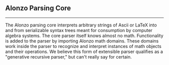 ## **Alonzo Parsing Core**
__________________________
The Alonzo parsing core interprets arbitrary strings of Ascii or LaTeX into and from serializable syntax trees meant for consumption by computer algebra systems. The core parser itself knows almost no math. Functionality is added to the parser by importing Alonzo math domains. These domains work inside the parser to recognize and interpret instances of math objects and their operations. We believe this form of extensible parser qualifies as a "generative recursive parser," but can't really say for certain.

